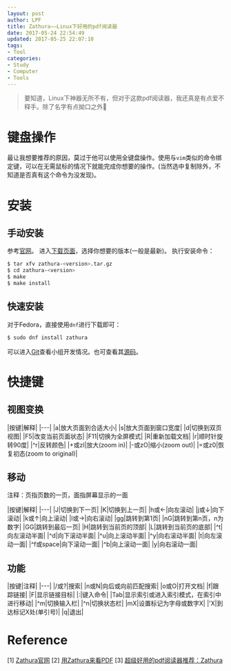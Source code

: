 ```yaml
---
layout: post
author: LPF
title: Zathura——Linux下好用的pdf阅读器
date: 2017-05-24 22:54:49
updated: 2017-05-25 22:07:10
tags:
- Tool
categories:
- Study
- Computer
- Tools
---
```

> 要知道，Linux下神器无所不有，但对于这款pdf阅读器，我还真是有点爱不释手。除了名字有点拗口之外🙁

# 键盘操作

最让我想要推荐的原因，莫过于他可以使用全键盘操作。使用与`vim`类似的命令绑定键，可以在无需鼠标的情况下就能完成你想要的操作。(当然选中复制除外，不知道是否真有这个命令为没发现)。

# 安装

## 手动安装

参考[官网](https://pwmt.org/projects/zathura/installation/)。
进入[下载页面](https://pwmt.org/projects/zathura/download/)，选择你想要的版本(一般是最新)。
执行安装命令：

```sh
$ tar xfv zathura-<version>.tar.gz
$ cd zathura-<version>
$ make
$ make install
```

## 快速安装

对于Fedora，直接使用`dnf`进行下载即可：

```sh
$ sudo dnf install zathura
```

可以进入[Git](https://git.pwmt.org/groups/pwmt)查看小组开发情况。也可查看其[源码](https://github.com/pwmt/zathura)。

# 快捷键

## 视图变换

|按键|解释|
|---|
|a|放大页面到合适大小|
|s|放大页面到窗口宽度|
|d|切换到双页视图|
|F5|改变当前页面状态|
|F11|切换为全屏模式|
|R|重新加载文档|
|r|顺时针旋转90度|
|^r|反转颜色|
|+或zI|放大(zoom in)|
|-或zO|缩小(zoom out)|
|=或z0|恢复初态(zoom to original)|

## 移动

注释：页指页数的一页，面指屏幕显示的一面

|按键|解释|
|---|
|J|切换到下一页|
|K|切换到上一页|
|h或←|向左滚动|
|j或↓|向下滚动|
|k或↑|向上滚动|
|l或→|向右滚动|
|gg|跳转到第1页|
|nG|跳转到第n页，n为数字|
|GG|跳转到最后一页|
|H|跳转到当前页的顶部|
|L|跳转到当前页的底部|
|^t|向左滚动半面|
|^d|向下滚动半面|
|^u|向上滚动半面|
|^y|向右滚动半面|
|t|向左滚动一面|
|^f或space|向下滚动一面|
|^b|向上滚动一面|
|y|向右滚动一面|

## 功能

|按键|注释|
|---|
|/或?|搜索|
|n或N|向后或向前匹配搜索|
|o或O|打开文档|
|f|跟踪链接|
|F|显示链接目标|
|:|键入命令|
|Tab|显示索引或进入索引模式，在索引中进行移动|
|^m|切换输入栏|
|^n|切换状态栏|
|mX|设置标记为字母或数字X|
|'X|到达标记X处(单引号)|
|q|退出|



# Reference

[1] [Zathura官网](https://pwmt.org/projects/zathura/)
[2] [用Zathura来看PDF](http://archive.3zso.com/archives/zathura-pdf-reader.html)
[3] [超级好用的pdf阅读器推荐：Zathura](https://www.douban.com/group/topic/22778587/)